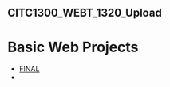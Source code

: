 ## CITC1300_WEBT_1320_Upload

<h1>Basic Web Projects</h1>

<ul>
    <li><a href="FINAL/index.html" target="_blank">FINAL</a><li>
</ul>

